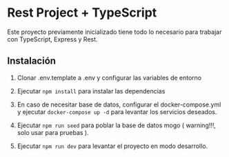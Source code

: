 # Rest Project + TypeScript

Este proyecto previamente inicializado tiene todo lo necesario para trabajar con TypeScript, Express y Rest.


## Instalación

1. Clonar .env.template a .env y configurar las variables de entorno
2. Ejecutar `npm install` para instalar las dependencias
3. En caso de necesitar base de datos, configurar el docker-compose.yml y ejecutar `docker-compose up -d` para levantar los servicios deseados.

4. Ejecutar `npm run seed` para poblar la base de datos mogo ( warning!!!, solo usar para pruebas ).

5. Ejecutar `npm run dev` para levantar el proyecto en modo desarrollo.



